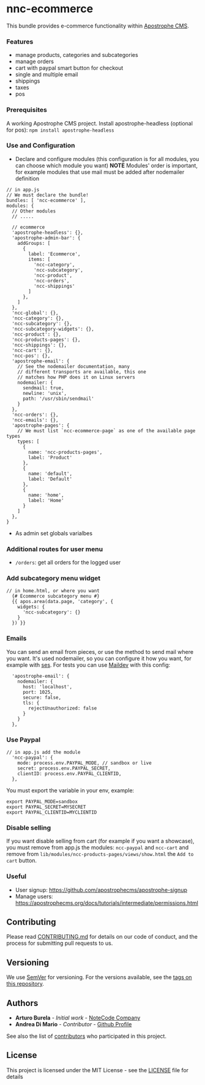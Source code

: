 # nnc-ecommerce

This bundle provides e-commerce functionality within [Apostrophe CMS](http://apostrophecms.org).

### Features
- manage products, categories and subcategories
- manage orders
- cart with paypal smart button for checkout
- single and multiple email
- shippings
- taxes
- pos

### Prerequisites

A working Apostrophe CMS project.
Install apostrophe-headless (optional for pos): `npm install apostrophe-headless`

### Use and Configuration

- Declare and configure modules (this configuration is for all modules, you can choose which module you want) **NOTE** Modules' order is important, for example modules that use mail must be added after nodemailer definition

```
// in app.js
// We must declare the bundle!
bundles: [ 'ncc-ecommerce' ],
modules: {
  // Other modules
  // .....

  // ecommerce
  'apostrophe-headless': {},
  'apostrophe-admin-bar': {
    addGroups: [
      {
        label: 'Ecommerce',
        items: [
          'ncc-category',
          'ncc-subcategory',
          'ncc-product',
          'ncc-orders',
          'ncc-shippings'
        ]
      },
    ]
  },
  'ncc-global': {},
  'ncc-category': {},
  'ncc-subcategory': {},
  'ncc-subcategory-widgets': {},
  'ncc-product': {},
  'ncc-products-pages': {},
  'ncc-shippings': {},
  'ncc-cart': {},
  'ncc-pos': {},
  'apostrophe-email': {
    // See the nodemailer documentation, many
    // different transports are available, this one
    // matches how PHP does it on Linux servers
    nodemailer: {
      sendmail: true,
      newline: 'unix',
      path: '/usr/sbin/sendmail'
    }
  },
  'ncc-orders': {},
  'ncc-emails': {},
  'apostrophe-pages': {
    // We must list `ncc-ecommerce-page` as one of the available page types
    types: [
      {
        name: 'ncc-products-pages',
        label: 'Product'
      },
      {
        name: 'default',
        label: 'Default'
      },
      {
        name: 'home',
        label: 'Home'
      }
    ]
  },
}
```
- As admin set globals varialbes

### Additional routes for user menu
- `/orders`: get all orders for the logged user

### Add subcategory menu widget
```
// in home.html, or where you want
  {# Ecommerce subcategory menu #}
  {{ apos.area(data.page, 'category', {
    widgets: {
      'ncc-subcategory': {}
    }
  }) }}
```

### Emails
You can send an email from pieces, or use the method to send mail where you want. It's used nodemailer, so you can configure it how you want, for example with [ses]( https://nodemailer.com/transports/ses/). For tests you can use [Maildev](https://github.com/djfarrelly/MailDev) with this config:
```
  'apostrophe-email': {
    nodemailer: {
      host: 'localhost',
      port: 1025,
      secure: false,
      tls: {
        rejectUnauthorized: false
      }
    }
  },

```

### Use Paypal
```
// in app.js add the module
  'ncc-paypal': {
    mode: process.env.PAYPAL_MODE, // sandbox or live
    secret: process.env.PAYPAL_SECRET,
    clientID: process.env.PAYPAL_CLIENTID,
  },
```
You must export the variable in your env, example:
```
export PAYPAL_MODE=sandbox
export PAYPAL_SECRET=MYSECRET
export PAYPAL_CLIENTID=MYCLIENTID
```

### Disable selling
If you want disable selling from cart (for example if you want a showcase), you must remove from app.js the modules: `ncc-paypal` and `ncc-cart` and remove from `lib/modules/ncc-products-pages/views/show.html` the `Add to cart` button.

### Useful
- User signup: https://github.com/apostrophecms/apostrophe-signup
- Manage users: https://apostrophecms.org/docs/tutorials/intermediate/permissions.html

## Contributing

Please read [CONTRIBUTING.md](CONTRIBUTING.md) for details on our code of conduct, and the process for submitting pull requests to us.

## Versioning

We use [SemVer](http://semver.org/) for versioning. For the versions available, see the [tags on this repository](https://github.com/ArturoBurela/ncc-ecommerce/tags).

## Authors

* **Arturo Burela** - *Initial work* - [NoteCode Company](http://notecode.mx/)
* **Andrea Di Mario** - *Contributor* - [Github Profile](https://github.com/anddimario)

See also the list of [contributors](https://github.com/ArturoBurela/ncc-ecommerce/contributors) who participated in this project.

## License

This project is licensed under the MIT License - see the [LICENSE](LICENSE) file for details
